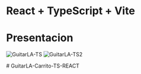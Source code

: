 # React + TypeScript + Vite
#
# Presentacion 

![GuitarLA-TS](https://github.com/user-attachments/assets/b76b821c-9fcd-4dda-9ce6-9ee106d7ea69)
![GuitarLA-TS2](https://github.com/user-attachments/assets/7ff6d9f1-802d-48ee-922e-c15a0289357e)



#   G u i t a r L A - C a r r i t o - T S - R E A C T 
 
 
